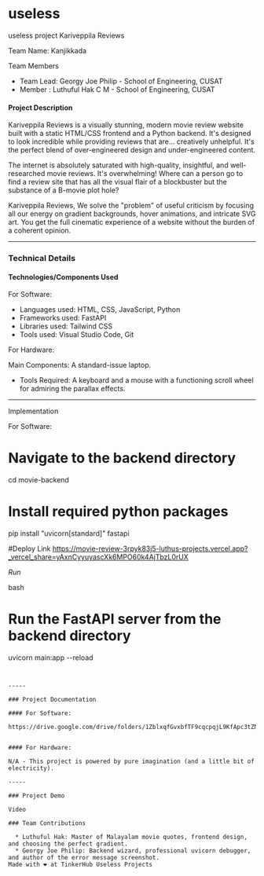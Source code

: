 # useless
useless project
Kariveppila Reviews

Team Name: Kanjikkada

Team Members

  * Team Lead: Georgy Joe Philip - School of Engineering, CUSAT
  * Member : Luthuful Hak C M - School of Engineering, CUSAT

#### Project Description

Kariveppila Reviews is a visually stunning, modern movie review website built with a static HTML/CSS frontend and a Python backend. It's designed to look incredible while providing reviews that are... creatively unhelpful. It's the perfect blend of over-engineered design and under-engineered content.

The internet is absolutely saturated with high-quality, insightful, and well-researched movie reviews. It's overwhelming\! Where can a person go to find a review site that has all the visual flair of a blockbuster but the substance of a B-movie plot hole?

Kariveppila Reviews, We solve the "problem" of useful criticism by focusing all our energy on gradient backgrounds, hover animations, and intricate SVG art. You get the full cinematic experience of a website without the burden of a coherent opinion.

-----

### Technical Details

#### Technologies/Components Used

For Software:

  * Languages used: HTML, CSS, JavaScript, Python
  * Frameworks used: FastAPI
  * Libraries used: Tailwind CSS
  * Tools used: Visual Studio Code, Git

For Hardware:

  Main Components: A standard-issue laptop.
  * Tools Required: A keyboard and a mouse with a functioning scroll wheel for admiring the parallax effects.

-----

Implementation

For Software:

# Navigate to the backend directory
cd movie-backend

# Install required python packages
pip install "uvicorn[standard]" fastapi

#Deploy Link
https://movie-review-3rpyk83j5-luthus-projects.vercel.app?_vercel_share=yAxnCyyuyascXk6MPO60k4AjTbzL0rUX

*Run*

bash
# Run the FastAPI server from the backend directory
uvicorn main:app --reload
```


-----

### Project Documentation

#### For Software:

https://drive.google.com/drive/folders/1ZblxqfGvxbfTF9cqcpqjL9KfApc3tZN3


#### For Hardware:

N/A - This project is powered by pure imagination (and a little bit of electricity).

-----

### Project Demo

Video

### Team Contributions

  * Luthuful Hak: Master of Malayalam movie quotes, frontend design, and choosing the perfect gradient.
  * Georgy Joe Philip: Backend wizard, professional uvicorn debugger, and author of the error message screenshot.
Made with ❤ at TinkerHub Useless Projects
